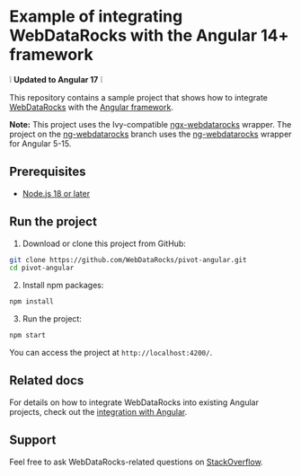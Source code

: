 # Example of integrating WebDataRocks with the Angular 14+ framework

:grey_exclamation: **Updated to Angular 17** :grey_exclamation:

This repository contains a sample project that shows how to integrate [WebDataRocks](https://www.webdatarocks.com/) with the [Angular framework](https://angular.dev/).

**Note:** This project uses the Ivy-compatible [ngx-webdatarocks](https://github.com/WebDataRocks/ngx-webdatarocks) wrapper. The project on the [ng-webdatarocks](https://github.com/WebDataRocks/pivot-angular/tree/ng-webdatarocks) branch uses the [ng-webdatarocks](https://github.com/WebDataRocks/ng-webdatarocks) wrapper for Angular 5-15.

## Prerequisites

- [Node.js 18 or later](https://nodejs.org/en)

## Run the project

1. Download or clone this project from GitHub:
```bash
git clone https://github.com/WebDataRocks/pivot-angular.git
cd pivot-angular
```
2. Install npm packages:
```bash
npm install
```
3. Run the project:
```bash
npm start
```
You can access the project at `http://localhost:4200/`.

## Related docs

For details on how to integrate WebDataRocks into existing Angular projects, check out the [integration with Angular](https://www.webdatarocks.com/doc/integration-with-angular/).

## Support

Feel free to ask WebDataRocks-related questions on [StackOverflow](https://stackoverflow.com/questions/tagged/webdatarocks).

